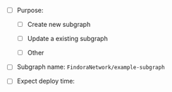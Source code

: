 <!-- Please briefly introduce your project here if you are creating a new subgraph. -->

- [ ] Purpose:

  - [ ] Create new subgraph

  - [ ] Update a existing subgraph

  - [ ] Other

- [ ] Subgraph name: `FindoraNetwork/example-subgraph`

- [ ] Expect deploy time:
